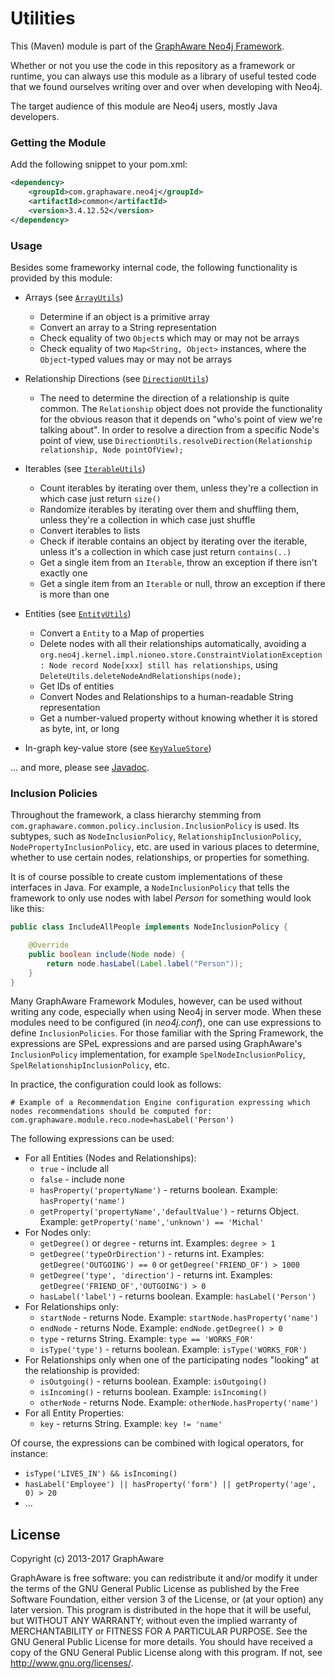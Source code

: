 Utilities
=========

This (Maven) module is part of the [GraphAware Neo4j Framework](https://github.com/graphaware/neo4j-framework).

Whether or not you use the code in this repository as a framework or runtime, you can always use this module as a library
of useful tested code that we found ourselves writing over and over when developing with Neo4j.

The target audience of this module are Neo4j users, mostly Java developers.

### Getting the Module

Add the following snippet to your pom.xml:

```xml
<dependency>
    <groupId>com.graphaware.neo4j</groupId>
    <artifactId>common</artifactId>
    <version>3.4.12.52</version>
</dependency>
```

### Usage

Besides some frameworky internal code, the following functionality is provided by this module:

* Arrays (see [`ArrayUtils`](http://graphaware.com/site/framework/latest/apidocs/com/graphaware/common/util/ArrayUtils.html))
    * Determine if an object is a primitive array
    * Convert an array to a String representation
    * Check equality of two `Object`s which may or may not be arrays
    * Check equality of two `Map<String, Object>` instances, where the `Object`-typed values may or may not be arrays

* Relationship Directions (see [`DirectionUtils`](http://graphaware.com/site/framework/latest/apidocs/com/graphaware/common/util/DirectionUtils.html))
    * The need to determine the direction of a relationship is quite common. The `Relationship` object does not provide the
      functionality for the obvious reason that it depends on "who's point of view we're talking about". In order to resolve
      a direction from a specific Node's point of view, use `DirectionUtils.resolveDirection(Relationship relationship, Node pointOfView);`

* Iterables (see [`IterableUtils`](http://graphaware.com/site/framework/latest/apidocs/com/graphaware/common/util/IterableUtils.html))
    * Count iterables by iterating over them, unless they're a collection in which case just return `size()`
    * Randomize iterables by iterating over them and shuffling them, unless they're a collection in which case just shuffle
    * Convert iterables to lists
    * Check if iterable contains an object by iterating over the iterable, unless it's a collection in which case just return `contains(..)`
    * Get a single item from an `Iterable`, throw an exception if there isn't exactly one
    * Get a single item from an `Iterable` or null, throw an exception if there is more than one

* Entities (see [`EntityUtils`](http://graphaware.com/site/framework/latest/apidocs/com/graphaware/common/util/EntityUtils.html))
    * Convert a `Entity` to a Map of properties
    * Delete nodes with all their relationships automatically, avoiding a `org.neo4j.kernel.impl.nioneo.store.ConstraintViolationException: Node record Node[xxx] still has relationships`, using `DeleteUtils.deleteNodeAndRelationships(node);`
    * Get IDs of entities
    * Convert Nodes and Relationships to a human-readable String representation
    * Get a number-valued property without knowing whether it is stored as byte, int, or long

* In-graph key-value store (see [`KeyValueStore`](http://graphaware.com/site/framework/latest/apidocs/com/graphaware/common/kv/KeyValueStore.html))

... and more, please see [Javadoc](http://graphaware.com/site/framework/latest/apidocs/com/graphaware/common/util/package-summary.html).

### Inclusion Policies

Throughout the framework, a class hierarchy stemming from `com.graphaware.common.policy.inclusion.InclusionPolicy` is used. Its
subtypes, such as `NodeInclusionPolicy`, `RelationshipInclusionPolicy`, `NodePropertyInclusionPolicy`, etc. are used
in various places to determine, whether to use certain nodes, relationships, or properties for something.

It is of course possible to create custom implementations of these interfaces in Java. For example, a `NodeInclusionPolicy`
that tells the framework to only use nodes with label _Person_ for something would look like this:

```java
public class IncludeAllPeople implements NodeInclusionPolicy {

    @Override
    public boolean include(Node node) {
        return node.hasLabel(Label.label("Person"));
    }
}
```

Many GraphAware Framework Modules, however, can be used without writing any code, especially when using Neo4j in server mode.
When these modules need to be configured (in _neo4j.conf_), one can use expressions to define `InclusionPolicies`.
For those familiar with the Spring Framework, the expressions are SPeL expressions and are parsed using GraphAware's
`InclusionPolicy` implementation, for example `SpelNodeInclusionPolicy`, `SpelRelationshipInclusionPolicy`, etc.

In practice, the configuration could look as follows:

```
# Example of a Recommendation Engine configuration expressing which nodes recommendations should be computed for:
com.graphaware.module.reco.node=hasLabel('Person')
```

The following expressions can be used:
* For all Entities (Nodes and Relationships):
    * `true` - include all
    * `false` - include none
    * `hasProperty('propertyName')` - returns boolean. Example: `hasProperty('name')`
    * `getProperty('propertyName','defaultValue')` - returns Object. Example: `getProperty('name','unknown') == 'Michal'`
* For Nodes only:
    * `getDegree()` or `degree` - returns int. Examples: `degree > 1`
    * `getDegree('typeOrDirection')` - returns int. Examples: `getDegree('OUTGOING') == 0` or `getDegree('FRIEND_OF') > 1000`
    * `getDegree('type', 'direction')` - returns int. Examples: `getDegree('FRIEND_OF','OUTGOING') > 0`
    * `hasLabel('label')` - returns boolean. Example: `hasLabel('Person')`
* For Relationships only:
    * `startNode` - returns Node. Example: `startNode.hasProperty('name')`
    * `endNode` - returns Node. Example: `endNode.getDegree() > 0`
    * `type` - returns String. Example: `type == 'WORKS_FOR'`
    * `isType('type')` - returns boolean. Example: `isType('WORKS_FOR')`
* For Relationships only when one of the participating nodes "looking" at the relationship is provided:
    * `isOutgoing()` - returns boolean. Example: `isOutgoing()`
    * `isIncoming()` - returns boolean. Example: `isIncoming()`
    * `otherNode` - returns Node. Example: `otherNode.hasProperty('name')`
* For all Entity Properties:
    * `key` - returns String. Example: `key != 'name'`

Of course, the expressions can be combined with logical operators, for instance:
* `isType('LIVES_IN') && isIncoming()`
* `hasLabel('Employee') || hasProperty('form') || getProperty('age', 0) > 20`
* ...


License
-------

Copyright (c) 2013-2017 GraphAware

GraphAware is free software: you can redistribute it and/or modify it under the terms of the GNU General Public License
as published by the Free Software Foundation, either version 3 of the License, or (at your option) any later version.
This program is distributed in the hope that it will be useful, but WITHOUT ANY WARRANTY; without even the implied
warranty of MERCHANTABILITY or FITNESS FOR A PARTICULAR PURPOSE. See the GNU General Public License for more details.
You should have received a copy of the GNU General Public License along with this program.
If not, see <http://www.gnu.org/licenses/>.
